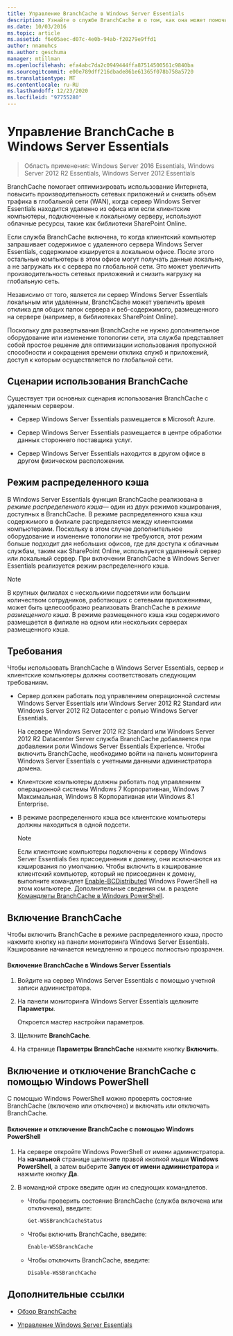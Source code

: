 ```yaml
---
title: Управление BranchCache в Windows Server Essentials
description: Узнайте о службе BranchCache и о том, как она может помочь оптимизировать использование Интернета, повысить производительность сетевых приложений и снизить объем трафика в глобальной сети.
ms.date: 10/03/2016
ms.topic: article
ms.assetid: f6e05aec-d07c-4e0b-94ab-f20279e9ffd1
author: nnamuhcs
ms.author: geschuma
manager: mtillman
ms.openlocfilehash: efa4abc7da2c0949444ffa87514500561c9840ba
ms.sourcegitcommit: e00e789dff216dbade861e61365f078b758a5720
ms.translationtype: MT
ms.contentlocale: ru-RU
ms.lasthandoff: 12/23/2020
ms.locfileid: "97755280"
---
```

# <a name="manage-branchcache-in-windows-server-essentials"></a>Управление BranchCache в Windows Server Essentials

>Область применения: Windows Server 2016 Essentials, Windows Server 2012 R2 Essentials, Windows Server 2012 Essentials

BranchCache помогает оптимизировать использование Интернета, повысить производительность сетевых приложений и снизить объем трафика в глобальной сети (WAN), когда сервер Windows Server Essentials находится удаленно из офиса или если клиентские компьютеры, подключенные к локальному серверу, используют облачные ресурсы, такие как библиотеки SharePoint Online.

 Если служба BranchCache включена, то когда клиентский компьютер запрашивает содержимое с удаленного сервера Windows Server Essentials, содержимое кэшируется в локальном офисе. После этого остальные компьютеры в этом офисе могут получать данные локально, а не загружать их с сервера по глобальной сети. Это может увеличить производительность сетевых приложений и снизить нагрузку на глобальную сеть.

 Независимо от того, является ли сервер Windows Server Essentials локальным или удаленным, BranchCache может увеличить время отклика для общих папок сервера и веб-содержимого, размещенного на сервере (например, в библиотеках SharePoint Online).

 Поскольку для развертывания BranchCache не нужно дополнительное оборудование или изменение топологии сети, эта служба представляет собой простое решение для оптимизации использования пропускной способности и сокращения времени отклика служб и приложений, доступ к которым осуществляется по глобальной сети.

## <a name="branchcache-scenarios"></a>Сценарии использования BranchCache
 Существует три основных сценария использования BranchCache с удаленным сервером.

-   Сервер Windows Server Essentials размещается в Microsoft Azure.

-   Сервер Windows Server Essentials размещается в центре обработки данных стороннего поставщика услуг.

-   Сервер Windows Server Essentials находится в другом офисе в другом физическом расположении.

## <a name="distributed-cache-mode"></a>Режим распределенного кэша
 В Windows Server Essentials функция BranchCache реализована в *режиме распределенного кэша*— один из двух режимов кэширования, доступных в BranchCache. В режиме распределенного кэша кэш содержимого в филиале распределяется между клиентскими компьютерами. Поскольку в этом случае дополнительное оборудование и изменение топологии не требуются, этот режим больше подходит для небольших офисов, где для доступа к облачным службам, таким как SharePoint Online, используется удаленный сервер или локальный сервер. При включении BranchCache в Windows Server Essentials реализуется режим распределенного кэша.

> [!NOTE]
>  В крупных филиалах с несколькими подсетями или большим количеством сотрудников, работающих с сетевыми приложениями, может быть целесообразно реализовать BranchCache в *режиме размещенного кэша*. В режиме размещенного кэша кэш содержимого размещается в филиале на одном или нескольких серверах размещенного кэша.

## <a name="requirements"></a>Требования
 Чтобы использовать BranchCache в Windows Server Essentials, сервер и клиентские компьютеры должны соответствовать следующим требованиям.

-   Сервер должен работать под управлением операционной системы Windows Server Essentials или Windows Server 2012 R2 Standard или Windows Server 2012 R2 Datacenter с ролью Windows Server Essentials.

     На сервере Windows Server 2012 R2 Standard или Windows Server 2012 R2 Datacenter Server служба BranchCache добавляется при добавлении роли Windows Server Essentials Experience. Чтобы включить BranchCache, необходимо войти на панель мониторинга Windows Server Essentials с учетными данными администратора домена.

-   Клиентские компьютеры должны работать под управлением операционной системы Windows 7 Корпоративная, Windows 7 Максимальная, Windows 8 Корпоративная или Windows 8.1 Enterprise.

-   В режиме распределенного кэша все клиентские компьютеры должны находиться в одной подсети.

    > [!NOTE]
    >  Если клиентские компьютеры подключены к серверу Windows Server Essentials без присоединения к домену, они исключаются из кэширования по умолчанию. Чтобы включить в кэширование клиентский компьютер, который не присоединен к домену, выполните командлет [Enable-BCDistributed](https://technet.microsoft.com/library/hh848398.aspx) Windows PowerShell на этом компьютере. Дополнительные сведения см. в разделе [Командлеты BranchCache в Windows PowerShell](https://technet.microsoft.com/library/hh848392.aspx).


## <a name="turn-branchcache-on"></a>Включение BranchCache
 Чтобы включить BranchCache в режиме распределенного кэша, просто нажмите кнопку на панели мониторинга Windows Server Essentials. Кэширование начинается немедленно и процесс полностью прозрачен.

#### <a name="to-turn-on-branchcache-in-windows-server-essentials"></a>Включение BranchCache в Windows Server Essentials

1.  Войдите на сервер Windows Server Essentials с помощью учетной записи администратора.

2.  На панели мониторинга Windows Server Essentials щелкните **Параметры**.

     Откроется мастер настройки параметров.

3.  Щелкните **BranchCache**.

4.  На странице **Параметры BranchCache** нажмите кнопку **Включить**.

## <a name="use-windows-powershell-to-turn-branchcache-on-or-off"></a>Включение и отключение BranchCache с помощью Windows PowerShell
 С помощью Windows PowerShell можно проверять состояние BranchCache (включено или отключено) и включать или отключать BranchCache.

#### <a name="to-turn-branchcache-on-or-off-using-windows-powershell"></a>Включение и отключение BranchCache с помощью Windows PowerShell

1.  На сервере откройте Windows PowerShell от имени администратора. На **начальной** странице щелкните правой кнопкой мыши **Windows PowerShell**, а затем выберите **Запуск от имени администратора** и нажмите кнопку **Да**.

2.  В командной строке введите один из следующих командлетов.

    -   Чтобы проверить состояние BranchCache (служба включена или отключена), введите:

        ```powershell
        Get-WSSBranchCacheStatus
        ```

    -   Чтобы включить BranchCache, введите:

        ```powershell
        Enable-WSSBranchCache
        ```

    -   Чтобы отключить BranchCache, введите:

        ```powershell
        Disable-WSSBranchCache
        ```

## <a name="additional-references"></a>Дополнительные ссылки

-   [Обзор BranchCache](/previous-versions/windows/it-pro/windows-server-2012-R2-and-2012/hh831696(v=ws.11))

-   [Управление Windows Server Essentials](Manage-Windows-Server-Essentials.md)